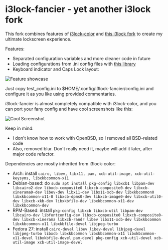 i3lock-fancier - yet another i3lock fork
========================================

This fork combines features of [i3lock-color](https://github.com/chrjguill/i3lock-color)
and [this i3lock fork](https://github.com/cac03/i3lock/commits/master) to
create my ultimate lockscreen experience.


Features:
* Separated configuration variables and more cleaner code in future
* Loading configurations from .ini config files with [this library](https://github.com/rxi/ini)
* Keyboard indicator and Caps Lock layout:

![Feature showcase](https://raw.githubusercontent.com/SuperPrower/i3lock-fancier/master/feature.png)

Just copy test_config.ini to $HOME/.config/i3lock-fancier/config.ini and
configure it as you like using provided commentaries.

i3lock-fancier is almost completely compatible with i3lock-color, and you can
port your fany config and have cool screenshots like this:

![Cool Screenshot](https://raw.githubusercontent.com/SuperPrower/i3lock-fancier/master/screenshot.png)

Keep in mind:
* I don't know how to work with OpenBSD, so I removed all BSD-related code
* Also, removed blur. Don't really need it, maybe will add it later, after
major code refactor.

Dependencies are mostly inherited from i3lock-color:
* Arch: install `cairo, libev, libx11, pam, xcb-util-image, xcb-util-keysyms, libxkbcommon-x11`
* Debian-based: do `sudo apt install pkg-config libxcb1 libpam-dev libcairo2-dev libxcb-composite0 libxcb-composite0-dev libxcb-xinerama0-dev libev-dev libx11-dev libx11-xcb-dev libxkbcommon0 libxkbcommon-x11-0 libxcb-dpms0-dev libxcb-image0-dev libxcb-util0-dev libxcb-xkb-dev libxkbfile-dev libxkbcommon-x11-dev libxkbcommon-dev`
* RPM-Based: install `pkg-config libxcb libxcb-util libpam-dev libcairo-dev libfontconfig-dev libxcb-composite0 libxcb-composite0-dev libxcb-xinerama libxcb-randr libev libx11-xcb-dev libxkbcommon libxkbcommon-x11 libxkbfile-devel libjpeg-turbo`
* Fedora 27: install `cairo-devel libev libev-devel libjpeg-devel libjpeg-turbo libxcb libxkbcommon libxkbcommon-x11 libxkbcommon-x11-devel libxkbfile-devel pam-devel pkg-config xcb-util-devel xcb-util-image xcb-util-image-devel`
